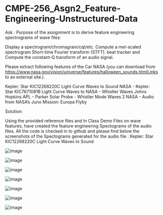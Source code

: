 # CMPE-256_Asgn2_Feature-Engineering-Unstructured-Data

Ask : Purpose of the assignment is to derive feature engineering spectrograms of wave files:

Display a spectrogram/chromagram/cqt/etc.
Compute a mel-scaled spectrogram
Short-time Fourier transform (STFT).
beat tracker 
and Compute the constant-Q transform of an audio signal.

Please extract following features of the Car NASA (you can download from https://www.nasa.gov/vision/universe/features/halloween_sounds.htmlLinks to an external site.).

Kepler: Star KIC12268220C Light Curve Waves to Sound
NASA - Kepler: Star KIC7671081B Light Curve Waves to
NASA - Whistler Waves
Johns Hopkins APL - Parker Solar Probe - Whistler Mode Waves 2
NASA - Audio from NASA’s Juno Mission: Europa Flyby

Solution:

Using the provided reference files and In Class Demo Files on wave features, have created the feature engineering Spectograms of the audio files. All the code is checked in to github and please find below the screenshots of the Spectograms generated for the audio file : Kepler: Star KIC12268220C Light Curve Waves to Sound

![image](https://github.com/user-attachments/assets/06622c26-c76f-4f80-9736-ab0a63976117)

![image](https://github.com/user-attachments/assets/89623c18-aed4-4a59-afb8-af3afe9fd50f)

![image](https://github.com/user-attachments/assets/c0eba4db-4a99-4318-a54a-bbb7d09d309e)

![image](https://github.com/user-attachments/assets/b2423d0a-aad4-4e68-acec-5651ed1e2c4a)

![image](https://github.com/user-attachments/assets/b0b687d9-76c9-4887-8ad3-574e795bc7e3)

![image](https://github.com/user-attachments/assets/c528b719-6348-46be-8fd5-0dfc28ea85fd)

![image](https://github.com/user-attachments/assets/9e42f88e-a11a-41bf-b520-c926b9b81a54)









